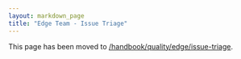 ```yaml
---
layout: markdown_page
title: "Edge Team - Issue Triage"
---
```


This page has been moved to [/handbook/quality/edge/issue-triage](/handbook/quality/edge/issue-triage).
